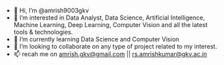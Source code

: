 - 👋 Hi, I’m @amrish9003gkv
- 👀 I’m interested in Data Analyst, Data Science, Artificial Intelligence, Machine Learning, Deep Learning, Computer Vision and all the latest tools & technologies.
- 🌱 I’m currently learning Data Science and Computer Vision
- 💞️ I’m looking to collaborate on any type of project related to my interest.
- 📫 recah me on amrish.gkv@gmail.com || rs.amrishkumar@gkv.ac.in

<!---
amrish9003gkv/amrish9003gkv is a ✨ special ✨ repository because its `README.md` (this file) appears on your GitHub profile.
You can click the Preview link to take a look at your changes.
--->

